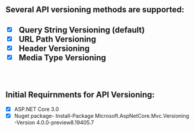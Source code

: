 <h2>Several API versioning methods are supported:<h2/>
  
- [x] Query String Versioning (default)
- [x] URL Path Versioning
- [x] Header Versioning
- [x] Media Type Versioning

<br/>

<h2>Initial Requirnments for API Versioning:</h2>

- [x] ASP.NET Core 3.0
- [x] Nuget package- Install-Package Microsoft.AspNetCore.Mvc.Versioning -Version 4.0.0-preview8.19405.7

